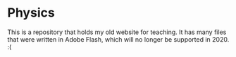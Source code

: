 # Physics

This is a repository that holds my old website for teaching.  It has many files that were written in Adobe Flash, which will no longer be supported in 2020.  :(
